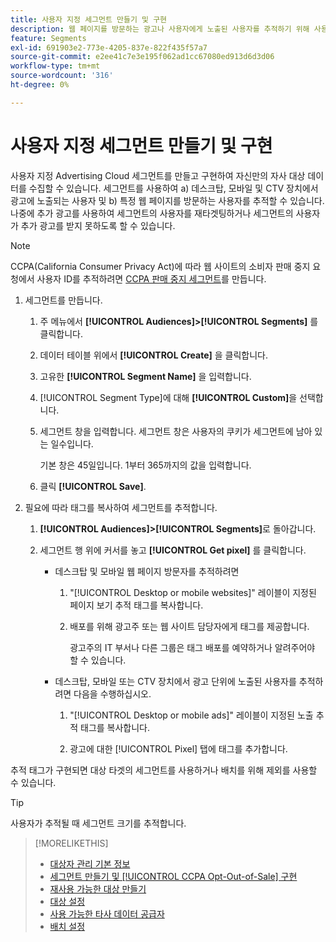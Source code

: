 ```yaml
---
title: 사용자 지정 세그먼트 만들기 및 구현
description: 웹 페이지를 방문하는 광고나 사용자에게 노출된 사용자를 추적하기 위해 사용자 지정 세그먼트를 만들고 구현하는 방법을 알아봅니다.
feature: Segments
exl-id: 691903e2-773e-4205-837e-822f435f57a7
source-git-commit: e2ee41c7e3e195f062ad1cc67080ed913d6d3d06
workflow-type: tm+mt
source-wordcount: '316'
ht-degree: 0%

---
```


# 사용자 지정 세그먼트 만들기 및 구현

사용자 지정 Advertising Cloud 세그먼트를 만들고 구현하여 자신만의 자사 대상 데이터를 수집할 수 있습니다. 세그먼트를 사용하여 a) 데스크탑, 모바일 및 CTV 장치에서 광고에 노출되는 사용자 및 b) 특정 웹 페이지를 방문하는 사용자를 추적할 수 있습니다. 나중에 추가 광고를 사용하여 세그먼트의 사용자를 재타겟팅하거나 세그먼트의 사용자가 추가 광고를 받지 못하도록 할 수 있습니다.

>[!NOTE]
>
>CCPA(California Consumer Privacy Act)에 따라 웹 사이트의 소비자 판매 중지 요청에서 사용자 ID를 추적하려면 [CCPA 판매 중지 세그먼트](ccpa-opt-out-segment-create.md)를 만듭니다.

1. 세그먼트를 만듭니다.

   1. 주 메뉴에서 **[!UICONTROL Audiences]>[!UICONTROL Segments]** 를 클릭합니다.

   1. 데이터 테이블 위에서 **[!UICONTROL Create]** 을 클릭합니다.

   1. 고유한 **[!UICONTROL Segment Name]** 을 입력합니다.

   1. [!UICONTROL Segment Type]에 대해 **[!UICONTROL Custom]**&#x200B;을 선택합니다.

   1. 세그먼트 창을 입력합니다. 세그먼트 창은 사용자의 쿠키가 세그먼트에 남아 있는 일수입니다.

      기본 창은 45일입니다. 1부터 365까지의 값을 입력합니다.

   1. 클릭 **[!UICONTROL Save]**.

1. 필요에 따라 태그를 복사하여 세그먼트를 추적합니다.

   1. **[!UICONTROL Audiences]>[!UICONTROL Segments]**&#x200B;로 돌아갑니다.

   2. 세그먼트 행 위에 커서를 놓고 **[!UICONTROL Get pixel]** 를 클릭합니다.

      * 데스크탑 및 모바일 웹 페이지 방문자를 추적하려면

         1. &quot;[!UICONTROL Desktop or mobile websites]&quot; 레이블이 지정된 페이지 보기 추적 태그를 복사합니다.

         1. 배포를 위해 광고주 또는 웹 사이트 담당자에게 태그를 제공합니다.

            광고주의 IT 부서나 다른 그룹은 태그 배포를 예약하거나 알려주어야 할 수 있습니다.
      * 데스크탑, 모바일 또는 CTV 장치에서 광고 단위에 노출된 사용자를 추적하려면 다음을 수행하십시오.

         1. &quot;[!UICONTROL Desktop or mobile ads]&quot; 레이블이 지정된 노출 추적 태그를 복사합니다.

         1. 광고에 대한 [!UICONTROL Pixel] 탭에 태그를 추가합니다. <!-- I'll add cross-reference to ad settings later. -->


추적 태그가 구현되면 대상 타겟의 세그먼트를 사용하거나 배치를 위해 제외를 사용할 수 있습니다.

>[!TIP]
>
>사용자가 추적될 때 세그먼트 크기를 추적합니다.

>[!MORELIKETHIS]
>
>* [대상자 관리 기본 정보](audience-about.md)
>* [세그먼트 만들기 및  [!UICONTROL CCPA Opt-Out-of-Sale] 구현](ccpa-opt-out-segment-create.md)
>* [재사용 가능한 대상 만들기](reusable-audience-create.md)
>* [대상 설정](audience-settings.md)
>* [사용 가능한 타사 데이터 공급자](third-party-data-providers.md)
>* [배치 설정](/help/dsp/campaign-management/placements/placement-settings.md)

<!-- I'll add x-ref to ad settings later.-->
